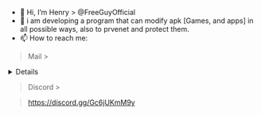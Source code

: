 - 👋 Hi, I’m Henry > @FreeGuyOfficial
- 🥇 i am developing a program that can modify apk [Games, and apps] in all possible ways, also to prvenet and protect them.
- 📫 How to reach me: 
> Mail > 

<details> 
 
freeguytogab@gmail.com
 
mypcfirstclass@gmail.com
 
</details>

> Discord > 

> https://discord.gg/Gc6jUKmM9y

 
